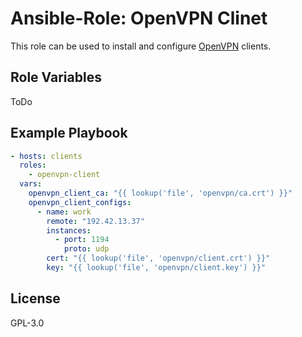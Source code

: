 # Ansible-Role: OpenVPN Clinet

This role can be used to install and configure [OpenVPN](https://openvpn.net/) clients.

## Role Variables

ToDo

## Example Playbook

```yaml
- hosts: clients
  roles:
    - openvpn-client 
  vars:
    openvpn_client_ca: "{{ lookup('file', 'openvpn/ca.crt') }}"
    openvpn_client_configs:
      - name: work
        remote: "192.42.13.37"
        instances:
          - port: 1194
            proto: udp
        cert: "{{ lookup('file', 'openvpn/client.crt') }}"
        key: "{{ lookup('file', 'openvpn/client.key') }}"
```

## License

GPL-3.0